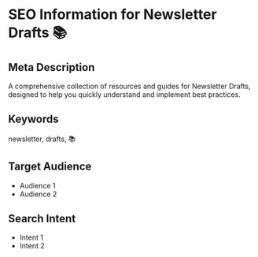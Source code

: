 # SEO Information for Newsletter Drafts 📚

## Meta Description
A comprehensive collection of resources and guides for Newsletter Drafts, designed to help you quickly understand and implement best practices.

## Keywords
newsletter, drafts, 📚

## Target Audience
- Audience 1
- Audience 2

## Search Intent
- Intent 1
- Intent 2
